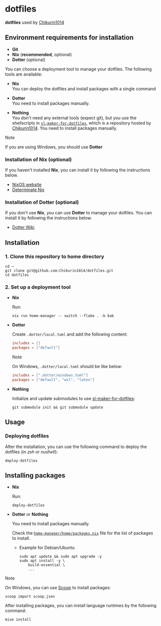 # dotfiles

**dotfiles** used by [Chikurin1014](https://github.com/Chikurin1014)

## Environment requirements for installation

- **Git**
- **Nix** (**recommended**, optional)
- **Dotter** (optional)

You can choose a deployment tool to manage your dotfiles. The following tools are available:

- **Nix** \
You can deploy the dotfiles and install packages with a single command

- **Dotter** \
You need to install packages manually.

- **Nothing** \
You don't need any external tools (expect git), but you use the shellscripts in [`sl-maker-for-dotfiles`](https://github.com/Chikurin1014/sl-maker-for-dotfiles), which is a repository hosted by [Chikurin1014](https://github.com/Chikurin1014). You need to install packages manually.

> [!NOTE]
> If you are using Windows, you should use **Dotter**

### Installation of Nix (optional)

If you haven't installed **Nix**, you can install it by following the instructions below.

- [NixOS website](https://nixos.org/download/)
- [Determinate Nix](https://docs.determinate.systems/determinate-nix#getting-started)

### Installation of Dotter (optional)

If you don't use **Nix**, you can use **Dotter** to manage your dotfiles. You can install it by following the instructions below.

- [Dotter Wiki](https://github.com/SuperCuber/dotter/wiki)

## Installation

### 1. Clone this repository to home directory

   ```shell
   cd ~
   git clone git@github.com:Chikurin1014/dotfiles.git
   cd dotfiles
   ```

### 2. Set up a deployment tool

- **Nix**

  Run:

  ```shell
  nix run home-manager -- switch --flake . -b bak
  ```

- **Dotter**

  Create `.dotter/local.toml` and add the following content:

  ```toml
  includes = []
  packages = ["default"]
  ```

  > [!NOTE]
  > On Windows, `.dotter/local.toml` should be like below:
  >
  > ```toml
  > includes = [".dotter/windows.toml"]
  > packages = ["default", "wsl", "latex"]
  > ```

- **Nothing**

  Initialize and update submodules to use [sl-maker-for-dotfiles](https://github.com/Chikurin1014/sl-maker-for-dotfiles):

  ```shell
  git submodule init && git submodule update
  ```

## Usage

### Deploying dotfiles

After the installation, you can use the following command to deploy the dotfiles (in *zsh* or *nushell*):

```shell
deploy-dotfiles
```

## Installing packages

- **Nix**

  Run:

  ```shell
  deploy-dotfiles
  ```

- **Dotter** or **Nothing**

  You need to install packages manually.

  Check the [`home-manager/home/packages.nix`](https://github.com/Chikurin1014/dotfiles/blob/main/home-manager/home/packages.nix) file for the list of packages to install.

  - Example for Debian/Ubuntu

    ```shell
    sudo apt update && sudo apt upgrade -y
    sudo apt install -y \
        build-essential \
        ...
    ```

> [!NOTE]
> On Windows, you can use [Scoop](https://scoop.sh/) to install packages:
>
> ```shell
> scoop import scoop.json
> ```

After installing packages, you can install language runtimes by the following command:

```shell
mise install
```
